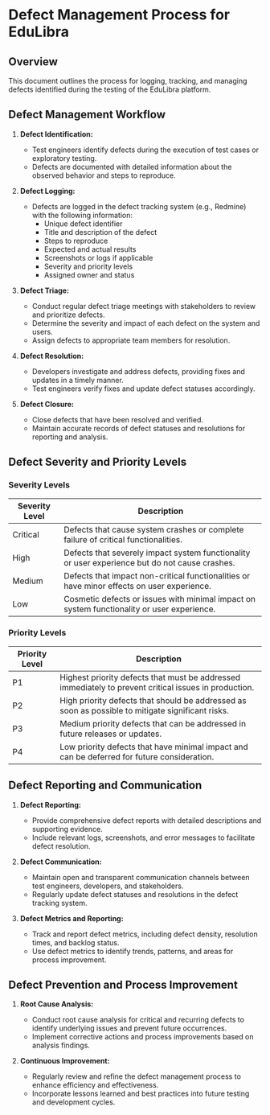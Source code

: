 # Defect Management Process for EduLibra

## Overview
This document outlines the process for logging, tracking, and managing defects identified during the testing of the EduLibra platform.

## Defect Management Workflow

1. **Defect Identification:**
   - Test engineers identify defects during the execution of test cases or exploratory testing.
   - Defects are documented with detailed information about the observed behavior and steps to reproduce.

2. **Defect Logging:**
   - Defects are logged in the defect tracking system (e.g., Redmine) with the following information:
     - Unique defect identifier
     - Title and description of the defect
     - Steps to reproduce
     - Expected and actual results
     - Screenshots or logs if applicable
     - Severity and priority levels
     - Assigned owner and status

3. **Defect Triage:**
   - Conduct regular defect triage meetings with stakeholders to review and prioritize defects.
   - Determine the severity and impact of each defect on the system and users.
   - Assign defects to appropriate team members for resolution.

4. **Defect Resolution:**
   - Developers investigate and address defects, providing fixes and updates in a timely manner.
   - Test engineers verify fixes and update defect statuses accordingly.

5. **Defect Closure:**
   - Close defects that have been resolved and verified.
   - Maintain accurate records of defect statuses and resolutions for reporting and analysis.

## Defect Severity and Priority Levels

### Severity Levels

| Severity Level | Description                                                                                           |
|----------------|-------------------------------------------------------------------------------------------------------|
| Critical       | Defects that cause system crashes or complete failure of critical functionalities.                   |
| High           | Defects that severely impact system functionality or user experience but do not cause crashes.       |
| Medium         | Defects that impact non-critical functionalities or have minor effects on user experience.           |
| Low            | Cosmetic defects or issues with minimal impact on system functionality or user experience.          |

### Priority Levels

| Priority Level | Description                                                                                           |
|----------------|-------------------------------------------------------------------------------------------------------|
| P1             | Highest priority defects that must be addressed immediately to prevent critical issues in production. |
| P2             | High priority defects that should be addressed as soon as possible to mitigate significant risks.    |
| P3             | Medium priority defects that can be addressed in future releases or updates.                         |
| P4             | Low priority defects that have minimal impact and can be deferred for future consideration.          |

## Defect Reporting and Communication

1. **Defect Reporting:**
   - Provide comprehensive defect reports with detailed descriptions and supporting evidence.
   - Include relevant logs, screenshots, and error messages to facilitate defect resolution.

2. **Defect Communication:**
   - Maintain open and transparent communication channels between test engineers, developers, and stakeholders.
   - Regularly update defect statuses and resolutions in the defect tracking system.

3. **Defect Metrics and Reporting:**
   - Track and report defect metrics, including defect density, resolution times, and backlog status.
   - Use defect metrics to identify trends, patterns, and areas for process improvement.

## Defect Prevention and Process Improvement

1. **Root Cause Analysis:**
   - Conduct root cause analysis for critical and recurring defects to identify underlying issues and prevent future occurrences.
   - Implement corrective actions and process improvements based on analysis findings.

2. **Continuous Improvement:**
   - Regularly review and refine the defect management process to enhance efficiency and effectiveness.
   - Incorporate lessons learned and best practices into future testing and development cycles.
